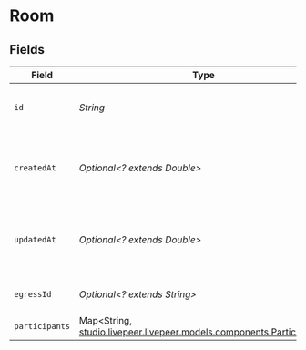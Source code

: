 # Room


## Fields

| Field                                                                                                           | Type                                                                                                            | Required                                                                                                        | Description                                                                                                     | Example                                                                                                         |
| --------------------------------------------------------------------------------------------------------------- | --------------------------------------------------------------------------------------------------------------- | --------------------------------------------------------------------------------------------------------------- | --------------------------------------------------------------------------------------------------------------- | --------------------------------------------------------------------------------------------------------------- |
| `id`                                                                                                            | *String*                                                                                                        | :heavy_check_mark:                                                                                              | room ID                                                                                                         | d32ae9e6-c459-4931-9898-e86e2f5e7e16                                                                            |
| `createdAt`                                                                                                     | *Optional<? extends Double>*                                                                                    | :heavy_minus_sign:                                                                                              | Timestamp (in milliseconds) at which the room was created                                                       | 1587667174725                                                                                                   |
| `updatedAt`                                                                                                     | *Optional<? extends Double>*                                                                                    | :heavy_minus_sign:                                                                                              | Timestamp (in milliseconds) at which room was updated                                                           | 1587667174725                                                                                                   |
| `egressId`                                                                                                      | *Optional<? extends String>*                                                                                    | :heavy_minus_sign:                                                                                              | internal ID for egress output                                                                                   |                                                                                                                 |
| `participants`                                                                                                  | Map<String, [studio.livepeer.livepeer.models.components.Participants](../../models/components/Participants.md)> | :heavy_check_mark:                                                                                              | N/A                                                                                                             |                                                                                                                 |